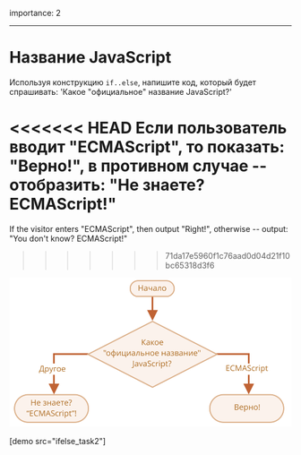 importance: 2

---

# Название JavaScript

Используя конструкцию `if..else`, напишите код, который будет спрашивать: 'Какое "официальное" название JavaScript?'

<<<<<<< HEAD
Если пользователь вводит "ECMAScript", то показать: "Верно!", в противном случае -- отобразить: "Не знаете? ECMAScript!"
=======
If the visitor enters "ECMAScript", then output "Right!", otherwise -- output: "You don't know? ECMAScript!"
>>>>>>> 71da17e5960f1c76aad0d04d21f10bc65318d3f6

![](ifelse_task2.svg)

[demo src="ifelse_task2"]
